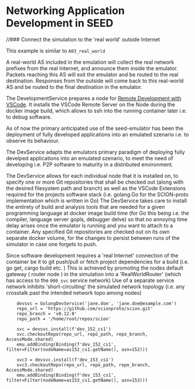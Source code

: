 # Networking Application Development in SEED

//### Connect the simulation to the 'real world' outside Internet


This example is similar to `A03_real_world`

 A real-world AS included in the emulation
will collect the real network prefixes from the real Internet,
and announce them inside the emulator. Packets reaching this AS
will exit the emulator and be routed to the real destination.
Responses from the outside will come back to this real-world AS
and be routed to the final destination in the emulator.



The DevelopmentService prepares a node for [Remote Development with VSCode](https://code.visualstudio.com/docs/remote/remote-overview).
It installs the VSCode Remote Server on the Node during the docker image build, which allows to ssh into the running container later i.e. to debug software.

As of now the primary anticipated use of the seed-emulator has been the deployment of fully developed applications into an emulated szenario i.e. to observe its behaviour.

The DevService adapts the emulators primary paradigm of deploying fully develped applications into an emulated szenario,
 to meet the need of developing i.e. P2P software to maturity in a distributed environment.

The DevService allows for each individual node that it is installed on, to specify one or more Git repositories that shall be checked out
(along with the desired filesystem path and branch) as well as the VSCode Extensions required for the projects software stack
(i.e. golang.Go for the SCION-proto implementation which is written in Go)
The DevService takes care to install the entirety of build and analysis tools that are needed for a given programming language at docker image build time (for Go this being i.e. the compiler, language server gopls, debugger delve) so that no annoying time delay arises once the emulator is running and you want to attach to a container.
Any specified Git repositories are checked out on its own separate docker volume, for the changes to persist between runs of the simulator in case one forgets to push.

Since software development requires a 'real Internet' connection of the container be it to git push/pull or fetch project dependencies for a build (i.e. go get, cargo build etc. )
 This is achieved by promoting the nodes default gateway ( router node ) in the simulation into a 'RealWorldRouter' (which has access to the `000_svc` service network)
Use of a separate service network inhibits 'short-circuiting' the simulated network topology (i.e. any crosstalk past the intended network topo among nodes)


```
    devsvc = GolangDevService('jane.doe', 'jane.doe@example.com')
    repo_url = 'https://github.com/scionproto/scion.git'
    repo_branch = 'v0.12.0'
    repo_path = '/home/root/repos/scion'

    svc = devsvc.install(f'dev_152_cs1')
    svc.checkoutRepo(repo_url, repo_path, repo_branch, AccessMode.shared)
    emu.addBinding(Binding(f'dev_152_cs1', filter=Filter(nodeName=as152_cs1.getName(), asn=152)))

    svc3 = devsvc.install(f'dev_153_cs1')
    svc3.checkoutRepo(repo_url, repo_path, repo_branch, AccessMode.shared)
    emu.addBinding(Binding(f'dev_153_cs1', filter=Filter(nodeName=as153_cs1.getName(), asn=153)))

```